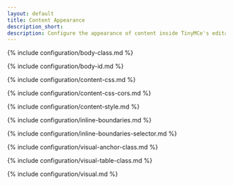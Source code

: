 ```yaml
---
layout: default
title: Content Appearance
description_short:
description: Configure the appearance of content inside TinyMCe's editable area.
---
```


{% include configuration/body-class.md %}

{% include configuration/body-id.md %}

{% include configuration/content-css.md %}

{% include configuration/content-css-cors.md %}

{% include configuration/content-style.md %}

{% include configuration/inline-boundaries.md %}

{% include configuration/inline-boundaries-selector.md %}

{% include configuration/visual-anchor-class.md %}

{% include configuration/visual-table-class.md %}

{% include configuration/visual.md %}
